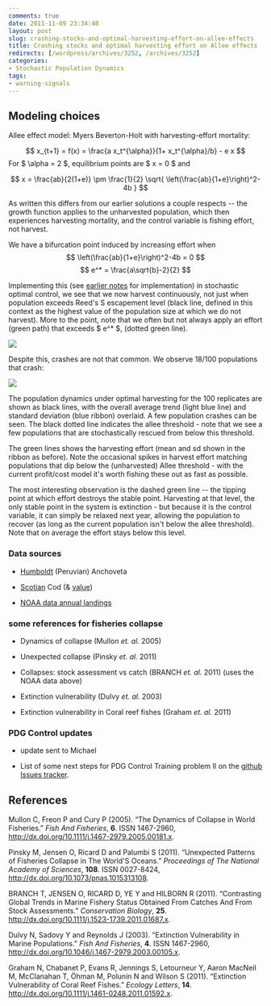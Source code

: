 ```yaml
---
comments: true
date: 2011-11-09 23:34:48
layout: post
slug: crashing-stocks-and-optimal-harvesting-effort-on-allee-effects
title: Crashing stocks and optimal harvesting effort on Allee effects
redirects: [/wordpress/archives/3252, /archives/3252]
categories:
- Stochastic Population Dynamics
tags:
- warning-signals
---
```


## Modeling choices


Allee effect model: Myers Beverton-Holt with harvesting-effort mortality:

$$ x_{t+1} = f(x) = \frac{a x_t^{\alpha}}{1+ x_t^{\alpha}/b} - e x $$
For $ \alpha = 2 $, equilibrium points are $ x = 0 $ and

$$ x = \frac{ab}{2(1+e)} \pm \frac{1}{2} \sqrt{ \left(\frac{ab}{1+e}\right)^2-4b } $$

As written this differs from our earlier solutions a couple respects -- the growth function applies to the unharvested population, which then experiences harvesting mortality, and the control variable is fishing effort, not harvest.  

We have a bifurcation point induced by increasing effort when
$$  \left(\frac{ab}{1+e}\right)^2-4b  = 0 $$
$$  e^* = \frac{a\sqrt{b}-2}{2}   $$


Implementing this (see [earlier notes](http://www.carlboettiger.info/archives/3176) for implementation) in stochastic optimal control, we see that we now harvest continuously, not just when population exceeds Reed's S escapement level (black line, defined in this context as the highest value of the population size at which we do not harvest).  More to the point, note that we often but not always apply an effort (green path) that exceeds $ e^* $, (dotted green line). 

![]( http://farm7.staticflickr.com/6060/6329889835_0e813113d7_o.png )


Despite this, crashes are not that common.  We observe 18/100 populations that crash:

![]( http://farm7.staticflickr.com/6050/6331684019_8ec10867dc_o.png )



The population dynamics under optimal harvesting for the 100 replicates are shown as black lines, with the overall average trend (light blue line) and standard deviation (blue ribbon) overlaid.  A few population crashes can be seen. The black dotted line indicates the allee threshold - note that we see a few populations that are stochastically rescued from below this threshold.  

The green lines shows the harvesting effort (mean and sd shown in the ribbon as before).  Note the occasional spikes in harvest effort matching populations that dip below the (unharvested) Allee threshold - with the current profit/cost model it's worth fishing these out as fast as possible.  

The most interesting observation is the dashed green line -- the tipping point at which effort destroys the stable point.  Harvesting at that level, the only stable point in the system is extinction - but because it is the control variable, it can simply be relaxed next year, allowing the population to recover (as long as the current population isn't below the allee threshold).  Note that on average the effort stays below this level. 





### Data sources





	
  * [Humboldt](http://seaaroundus.org/lme/13/1.aspx) (Peruvian) Anchoveta

	
  * [Scotian](http://seaaroundus.org/lme/9/1.aspx) Cod (& [value](http://seaaroundus.org/lme/9/11.aspx))

	
  * [NOAA data annual landings](http://www.st.nmfs.noaa.gov/st1/commercial/landings/annual_landings.html)




### some references for fisheries collapse





	
  * Dynamics of collapse (Mullon _et. al._ 2005)

	
  * Unexpected collapse (Pinsky _et. al._ 2011)

	
  * Collapses: stock assessment vs catch (BRANCH _et. al._ 2011) (uses the NOAA data above)

	
  * Extinction vulnerability (Dulvy _et. al._ 2003)

	
  * Extinction vulnerability in Coral reef fishes (Graham _et. al._ 2011)






### PDG Control updates





	
  * update sent to Michael

	
  * List of some next steps for PDG Control Training problem II on the [github Issues tracker](https://github.com/cboettig/pdg_control/issues?sort=created&direction=desc&state=open).


## References

<p>Mullon C, Freon P and Cury P (2005).
&ldquo;The Dynamics of Collapse in World Fisheries.&rdquo;
<EM>Fish And Fisheries</EM>, <B>6</B>.
ISSN 1467-2960, <a href="http://dx.doi.org/10.1111/j.1467-2979.2005.00181.x">http://dx.doi.org/10.1111/j.1467-2979.2005.00181.x</a>.
<p>Pinsky M, Jensen O, Ricard D and Palumbi S (2011).
&ldquo;Unexpected Patterns of Fisheries Collapse in The World'S Oceans.&rdquo;
<EM>Proceedings of The National Academy of Sciences</EM>, <B>108</B>.
ISSN 0027-8424, <a href="http://dx.doi.org/10.1073/pnas.1015313108">http://dx.doi.org/10.1073/pnas.1015313108</a>.
<p>BRANCH T, JENSEN O, RICARD D, YE Y and HILBORN R (2011).
&ldquo;Contrasting Global Trends in Marine Fishery Status Obtained From Catches And From Stock Assessments.&rdquo;
<EM>Conservation Biology</EM>, <B>25</B>.
<a href="http://dx.doi.org/10.1111/j.1523-1739.2011.01687.x">http://dx.doi.org/10.1111/j.1523-1739.2011.01687.x</a>.
<p>Dulvy N, Sadovy Y and Reynolds J (2003).
&ldquo;Extinction Vulnerability in Marine Populations.&rdquo;
<EM>Fish And Fisheries</EM>, <B>4</B>.
ISSN 1467-2960, <a href="http://dx.doi.org/10.1046/j.1467-2979.2003.00105.x">http://dx.doi.org/10.1046/j.1467-2979.2003.00105.x</a>.
<p>Graham N, Chabanet P, Evans R, Jennings S, Letourneur Y, Aaron MacNeil M, McClanahan T, Öhman M, Polunin N and Wilson S (2011).
&ldquo;Extinction Vulnerability of Coral Reef Fishes.&rdquo;
<EM>Ecology Letters</EM>, <B>14</B>.
<a href="http://dx.doi.org/10.1111/j.1461-0248.2011.01592.x">http://dx.doi.org/10.1111/j.1461-0248.2011.01592.x</a>.
